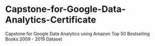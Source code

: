 # Capstone-for-Google-Data-Analytics-Certificate
Capstone for Google Data Analytics using Amazon Top 50 Bestselling Books 2009 - 2019 Dataset
